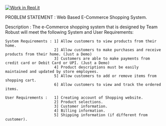 [![Work in Repl.it](https://classroom.github.com/assets/work-in-replit-14baed9a392b3a25080506f3b7b6d57f295ec2978f6f33ec97e36a161684cbe9.svg)](https://classroom.github.com/online_ide?assignment_repo_id=303089&assignment_repo_type=GroupAssignmentRepo)

PROBLEM STATEMENT : Web Based E-Commerce Shopping System.

  Description : The e-Commerce shopping system that is designed by Team Robust will meet the following
  System and User Requirements:
  
    System Requirements : 1] Allow customers to view products from their home.
                          2] Allow customers to make purchases and receive products from their home. (Just a Demo)
                          3] Customers are able to make payments from credit card or Debit Card or UPI. (Just a Demo)
                          4] Product descriptions must be easily maintained and updated by store employees.
                          5] Allow customers to add or remove items from shopping cart.
                          6] Allow customers to view and track the ordered items.
                          
    User Requirements :   1] Creating account of Shopping website.
                          2] Product selections.
                          3] Customer information.
                          4] Billing information.
                          5] Shipping information (if different from customer).
